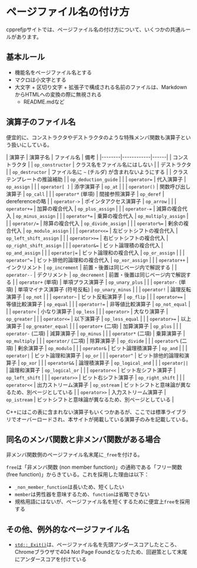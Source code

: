 # ページファイル名の付け方

cpprefjpサイトでは、ページファイル名の付け方について、いくつかの共通ルールがあります。


## 基本ルール
- 機能名をページファイル名とする
- マクロは小文字とする
- 大文字 + 区切り文字 + 拡張子で構成される名前のファイルは、MarkdownからHTMLへの変換の際に無視される
    - README.mdなど


## 演算子のファイル名
便宜的に、コンストラクタやデストラクタのような特殊メンバ関数も演算子という扱いにしている。

| 演算子 | 演算子名 | ファイル名 | 備考 |
|--------|------------|------|
| コンストラクタ | | `op_constructor` | クラス名をファイル名にはしない |
| デストラクタ   | | `op_destructor`  | ファイル名に `~` (チルダ) が含まれないようにする |
| クラステンプレートの推論補助 | | `op_deduction_guide` | |
| `operator=`   | 代入演算子          | `op_assign` | |
| `operator[ ]` | 添字演算子          | `op_at`     | |
| `operator()`  | 関数呼び出し演算子  | `op_call`   | |
| `operator*` (単項) | 間接参照演算子 | `op_deref`  | dereferenceの略 |
| `operator->`  | ポインタアクセス演算子 | `op_arrow` | |
| `operator+=`  | 加算の複合代入 | `op_plus_assign`  | |
| `operator-=`  | 減算の複合代入 | `op_minus_assign` | |
| `operator*=`  | 乗算の複合代入 | `op_multiply_assign` | |
| `operator/=`  | 除算の複合代入 | `op_divide_assign` | |
| `operator%=`  | 剰余の複合代入 | `op_modulo_assign` | |
| `operator<<=` | 左ビットシフトの複合代入 | `op_left_shift_assign` | |
| `operator>>=` | 右ビットシフトの複合代入 | `op_right_shift_assign` | |
| `operator&=`  | ビット論理積の複合代入   | `op_and_assign` | |
| `operator`<code>&#x7C;</code>`=` | ビット論理和の複合代入 | `op_or_assign` | |
| `operator^=`  | ビット排他的論理和の複合代入 | `op_xor_assign` | |
| `operator++`  | インクリメント | `op_increment` | 前置・後置は同じページ内で解説する |
| `operator--`  | デクリメント | `op_decrement`   | 前置・後置は同じページ内で解説する |
| `operator+` (単項) | 単項プラス演算子              | `op_unary_plus` | |
| `operator-` (単項) | 単項マイナス演算子 (符号反転) | `op_unary_minus` | |
| `operator!`   | 論理反転演算子   | `op_not`           | |
| `operator~`   | ビット反転演算子 | `op_flip`          | |
| `operator==`  | 等値比較演算子   | `op_equal`         | |
| `operator!=`  | 非等値比較演算子 | `op_not_equal`     | |
| `operator<`   | 小なり演算子     | `op_less`          | |
| `operator>`   | 大なり演算子     | `op_greater`       | |
| `operator<=`  | 以下演算子       | `op_less_equal`    | |
| `operator>=`  | 以上演算子       | `op_greater_equal` | |
| `operator+` (二項) | 加算演算子  | `op_plus`          | |
| `operator-` (二項) | 減算演算子  | `op_minus`         | |
| `operator*` (二項) | 乗算演算子  | `op_multiply`      | |
| `operator/` (二項) | 除算演算子  | `op_divide`        | |
| `operator%` (二項) | 剰余演算子  | `op_modulo`        | |
| `operator&` | ビット論理積演算子 | `op_and` | |
| `operator`<code>&#x7C;</code> | ビット論理和演算子 | `op_or` | |
| `operator^` | ビット排他的論理和演算子 | `op_xor` | |
| `operator&&` | 論理積演算子 | `op_logical_and` | |
| `operator`<code>&#x7C;</code><code>&#x7C;</code> | 論理和演算子 | `op_logical_or` | |
| `operator<<` | ビット左シフト演算子 | `op_left_shift`  | |
| `operator>>` | ビット右シフト演算子 | `op_right_shift` | |
| `operator<<` | 出力ストリーム演算子 | `op_ostream`     | ビットシフトと意味論が異なるため、別ページとしている |
| `operator>>` | 入力ストリーム演算子 | `op_istream`     | ビットシフトと意味論が異なるため、別ページとしている |


C++にはこの表に含まれない演算子もいくつかあるが、ここでは標準ライブラリでオーバーロードされ、本サイトが掲載している演算子のみを記載している。


## 同名のメンバ関数と非メンバ関数がある場合
非メンバ関数側のページファイル名末尾に`_free`を付ける。

`free`は「非メンバ関数 (non member function)」の通称である「フリー関数 (free function)」からきている。これを採用した理由は以下：

- `_non_member_function`は長いため、短くしたい
- `member`は男性器を意味するため、`function`は省略できない
- 規格用語にはないが、ページファイル名を短くするために便宜上`free`を採用する


## その他、例外的なページファイル名
- [`std::_Exit()`](https://cpprefjp.github.io/reference/cstdlib/exit_.html)は、ページファイル名を先頭アンダースコアしたところ、Chromeブラウザで404 Not Page Foundとなったため、回避策として末尾にアンダースコアを付けている

